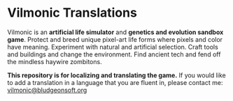 Vilmonic Translations
=====================

Vilmonic is an **artificial life simulator** and **genetics and evolution sandbox game**. Protect and breed unique pixel-art life forms where pixels and color have meaning. Experiment with natural and artificial selection. Craft tools and buildings and change the environment. Find ancient tech and fend off the mindless haywire zombitons.

**This repository is for localizing and translating the game.** If you would like to add a translation in a language that you are fluent in, please contact me: vilmonic@bludgeonsoft.org

